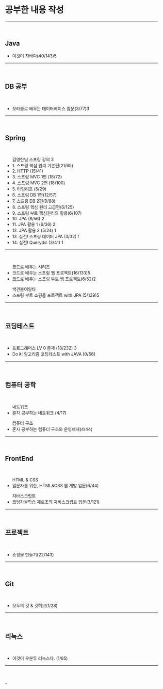 <h1>공부한 내용 작성 </h1>
<hr>
<br>

<h2> Java </h2>
<ul>
 <li>이것이 자바다(40/143)5 </li>
</ul>
<hr>
<br>

<h2> DB 공부 </h2><br>
<ul> 
 <li> 오라클로 배우는 데이터베이스 입문(3/77)3 </li>
</ul>
<hr>
<br>

<h2> Spring </h2>
<br>
<ul> 김영한님 스프링 강의 3
 <li> 1. 스프링 핵심 원리 기본편(21/65)</li>
 <li> 2. HTTP (15/41)</li> 
 <li> 3. 스프링 MVC 1편 (18/72) </li>
 <li> 4. 스프링 MVC 2편 (18/100) </li>
 <li> 5. 타임리프 (5/29)  </li>
 <li> 6. 스프링 DB 1편(12/57) </li>
 <li> 7. 스프링 DB 2편(9/88)  </li>
 
 <li> 8. 스프링 핵심 원리 고급편(6/125) </li>
 <li> 9. 스프링 부트 핵심원리와 활용(6/107) </li>
 
 <li> 10. JPA (8/56) 2</li>
 <li> 11. JPA 활용 1 (6/36) 2</li>
 <li> 12. JPA 활용 2 (5/24) 1</li>
 <li> 13. 실전! 스프링 데이터 JPA (3/32) 1</li>
 <li> 14. 실전! Querydsl (3/41) 1</li>
</ul>
<hr>
<br>
<ul> 코드로 배우는 시리즈 
    <li>코드로 배우는 스프링 웹 프로젝트(16/133)5</li>
    <li>코드로 배우는 스프링 부트 웹 프로젝트(6/52)2</li>
</ul>
<ul> 백견불여일타
    <li>스프링 부트 쇼핑몰 프로젝트 with JPA (5/139)5</li>
</ul>
<hr>
<br>

<h2> 코딩테스트 </h2><br>
<ul> 
 <li> 프로그래머스 LV 0 문제 (18/232) 3 </li>
 <li> Do it! 알고리즘 코딩테스트 with JAVA (0/56)</li>
</ul>
<hr>
<br>

<h2> 컴퓨터 공학 </h2><br>
<ul> 네트워크
 <li> 혼자 공부하는 네트워크 (4/17) </li>
</ul>
<ul> 컴퓨터 구조
 <li> 혼자 공부하는 컴퓨터 구조와 운영체제(4/44) </li>
</ul>
<hr>
<br>

<h2> FrontEnd</h2><br>
<ul> HTML & CSS
    <li>입문자를 위한, HTML&CSS 웹 개발 입문(6/44)</li>
</ul>
<ul> 자바스크립트
    <li> 코딩자율학습 제로초의 자바스크립트 입문(3/121)  </li>
</ul>
<hr>
<br>

<h2> 프로젝트</h2><br>
<ul> 
    <li>쇼핑몰 만들기(22/143)</li>
</ul>
<hr>
<br>

<h2> Git</h2><br>
<ul> 
    <li>모두의 깃 & 깃허브(1/28)</li>
</ul>
<hr>
<br>

<h2> 리눅스</h2><br>
<ul> 
    <li>이것이 우분투 리눅스다. (1/85) </li>
</ul>
<hr>
<br>













_
